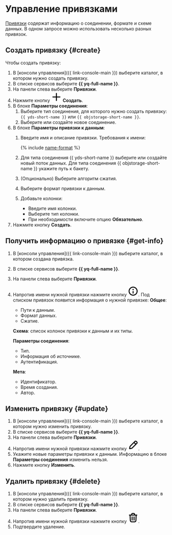 # Управление привязками

[Привязки](../concepts/glossary.md#binding) содержат информацию о соединении, формате и схеме данных. В одном запросе можно использовать несколько разных привязок.

## Создать привязку {#create}

Чтобы создать привязку:

1. В [консоли управления]({{ link-console-main }}) выберите каталог, в котором нужно создать привязку.
1. В списке сервисов выберите **{{ yq-full-name }}**.
1. На панели слева выберите **Привязки**.
1. Нажмите кнопку ![info](../../_assets/console-icons/plus.svg) **Создать**.
1. В блоке **Параметры соединения**:
   1. Выберите тип соединения, для которого нужно создать привязку: `{{ yds-short-name }}` или `{{ objstorage-short-name }}`.
   1. Выберите или создайте новое соединение.
1. В блоке **Параметры привязки к данным**:
   1. Введите имя и описание привязки. Требования к имени:

      {% include [name-format](../_includes/connection-name-format.md) %}

   1. Для типа соединения {{ yds-short-name }} выберите или создайте новый поток данных.
      Для типа соединения {{ objstorage-short-name }} укажите путь к бакету.
   1. (Опционально) Выберите алгоритм сжатия.
   1. Выберите формат привязки к данным.
   1. Добавьте колонки:
      * Введите имя колонки.
      * Выберите тип колонки.
      * При необходимости включите опцию **Обязательно**.
1. Нажмите кнопку **Создать**.

## Получить информацию о привязке {#get-info}

1. В [консоли управления]({{ link-console-main }}) выберите каталог, в котором создана привязка.
1. В списке сервисов выберите **{{ yq-full-name }}**.
1. На панели слева выберите **Привязки**.
1. Напротив имени нужной привязки нажмите кнопку ![info](../../_assets/console-icons/circle-info.svg).
   Под списком привязок появится информация о нужной привязке:
   **Общее**:

     * Пути к данным.
     * Формат данных.
     * Сжатие.

   **Схема**: список колонок привязки к данным и их типы.

   **Параметры соединения**:

      * Тип.
      * Информация об источнике.
      * Аутентификация.

   **Мета**:

      * Идентификатор.
      * Время создания.
      * Автор.

## Изменить привязку {#update}

1. В [консоли управления]({{ link-console-main }}) выберите каталог, в котором нужно изменить привязку.
1. В списке сервисов выберите **{{ yq-full-name }}**.
1. На панели слева выберите **Привязки**.
1. Напротив имени нужной привязки нажмите кнопку ![pencil](../../_assets/console-icons/pencil.svg).
1. Укажите новые параметры привязки к данным. Информацию в блоке **Параметры соединения** изменить нельзя.
1. Нажмите кнопку **Изменить**.

## Удалить привязку {#delete}

1. В [консоли управления]({{ link-console-main }}) выберите каталог, в котором нужно удалить привязку.
1. В списке сервисов выберите **{{ yq-full-name }}**.
1. На панели слева выберите **Привязки**.
1. Напротив имени нужной привязки нажмите кнопку ![delete](../../_assets/console-icons/trash-bin.svg).
1. Подтвердите удаление.
